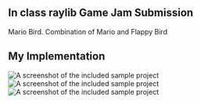 ## In class raylib Game Jam Submission
Mario Bird. Combination of Mario and Flappy Bird


## My Implementation
![A screenshot of the included sample project](BattleArena/BattleArena.png)
![A screenshot of the included sample project](BattleArena/BattleArena1.png)
![A screenshot of the included sample project](BattleArena/BattleArena2.png)
